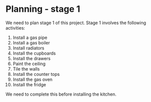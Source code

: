 # Planning - stage 1

We need to plan stage 1 of this project. Stage 1 involves the following activities:

1. Install a gas pipe
1. Install a gas boiler
1. Install radiators 
1. Install the cupboards
1. Install the drawers
1. Paint the ceiling
1. Tile the walls
1. Install the counter tops
1. Install the gas oven
1. Install the fridge

We need to complete this before installing the kitchen.

